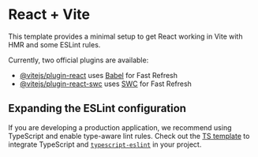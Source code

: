 # React + Vite

This template provides a minimal setup to get React working in Vite with HMR and some ESLint rules.

Currently, two official plugins are available:

- [@vitejs/plugin-react](https://github.com/vitejs/vite-plugin-react/blob/main/packages/plugin-react/README.md) uses [Babel](https://babeljs.io/) for Fast Refresh
- [@vitejs/plugin-react-swc](https://github.com/vitejs/vite-plugin-react-swc) uses [SWC](https://swc.rs/) for Fast Refresh

## Expanding the ESLint configuration

If you are developing a production application, we recommend using TypeScript and enable type-aware lint rules. Check out the [TS template](https://github.com/vitejs/vite/tree/main/packages/create-vite/template-react-ts) to integrate TypeScript and [`typescript-eslint`](https://typescript-eslint.io) in your project.
<!-- #react-trello-project -->
<!--API key:  b0f0af4b05df6b0caf13eb478e25c690 -->
<!--Secret key:  c4727fe5eb826c073be721cba083e807480c2090d4a644285eeefb842357923d -->
<!-- Token: ATTA0a123c7ba654d8700d745036fb176a4dc58e625094c4493066a9d376c0e937796AE8B387 -->